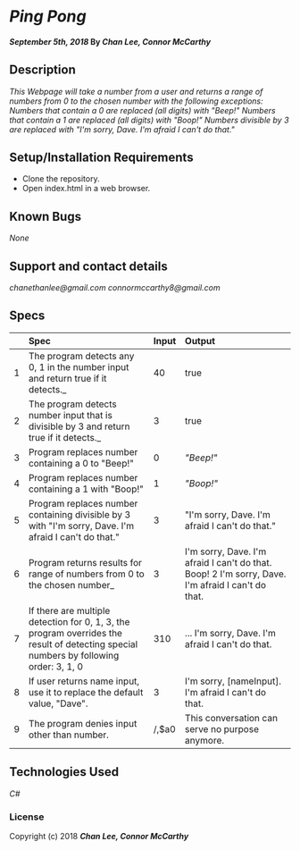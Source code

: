 # _Ping Pong_

#### _September 5th, 2018_  By _**Chan Lee, Connor McCarthy**_

## Description

_This Webpage will take a number from a user and returns a range of numbers from 0 to the chosen number with the following exceptions:
Numbers that contain a 0 are replaced (all digits) with "Beep!"
Numbers that contain a 1 are replaced (all digits) with "Boop!"
Numbers divisible by 3 are replaced with "I'm sorry, Dave. I'm afraid I can't do that."_

## Setup/Installation Requirements

* Clone the repository.
* Open index.html in a web browser.

## Known Bugs

_None_

## Support and contact details

_chanethanlee@gmail.com_
_connormccarthy8@gmail.com_

## Specs

| | Spec | Input | Output |
| :-------------     | :-------------     | :------------- | :------------- |
| 1 |The program detects any 0, 1 in the number input and return true if it detects._  | 40 | true |
| 2 |The program detects number input that is divisible by 3 and return true if it detects._  | 3 | true |
| 3 | Program replaces number containing a 0 to "Beep!"  | 0 | _"Beep!"_ |
| 4 | Program replaces number containing a 1 with "Boop!" | 1 | _"Boop!"_ |
| 5 | Program replaces number containing divisible by 3 with "I'm sorry, Dave. I'm afraid I can't do that." | 3 | "I'm sorry, Dave. I'm afraid I can't do that." |
| 6 | Program returns results for range of numbers from 0 to the chosen number_ | 3 | I'm sorry, Dave. I'm afraid I can't do that. Boop! 2 I'm sorry, Dave. I'm afraid I can't do that. |
| 7 | If there are multiple detection for 0, 1, 3, the program overrides the result of detecting special numbers by following order: 3, 1, 0 | 310 | ... I'm sorry, Dave. I'm afraid I can't do that. |
| 8 | If user returns name input, use it to replace the default value, "Dave". | 3 | I'm sorry, [nameInput]. I'm afraid I can't do that. |
| 9 | The program denies input other than number. | /,$a0 | This conversation can serve no purpose anymore. |

## Technologies Used

_C#_

### License

Copyright (c) 2018 **_Chan Lee, Connor McCarthy_**
